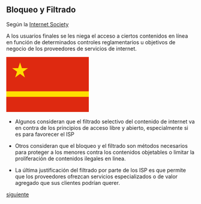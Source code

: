 ## Bloqueo y Filtrado

Según la [Internet Society](https://www.internetsociety.org/es/)

A los usuarios finales se les niega el acceso a ciertos contenidos en línea
en función de determinados controles reglamentarios u objetivos de negocio
de los proveedores de servicios de internet.
 
 ![Bandera de china](./images/china.png)

- Algunos consideran que el filtrado selectivo del contenido de internet va
en contra de los principios de acceso libre y abierto, especialmente si es
para favorecer el ISP

- Otros consideran que el bloqueo y el filtrado son métodos necesarios
para proteger a los menores contra los contenidos objetables o limitar
la proliferación de contenidos ilegales en linea.

- La última justificación del filtrado por parte de los ISP es que permite que los proveedores ofrezcan
servicios especializados o de valor agregado que sus clientes podrían querer.

[siguiente]()